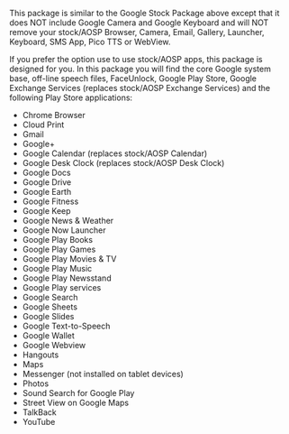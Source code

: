 This package is similar to the Google Stock Package above except that it does NOT include Google Camera and Google Keyboard and will NOT remove your stock/AOSP Browser, Camera, Email, Gallery, Launcher, Keyboard, SMS App, Pico TTS or WebView.

If you prefer the option use to use stock/AOSP apps, this package is designed for you.
In this package you will find the core Google system base, off-line speech files, FaceUnlock, Google Play Store, Google Exchange Services (replaces stock/AOSP Exchange Services) and the following Play Store applications:

* Chrome Browser
* Cloud Print
* Gmail
* Google+
* Google Calendar (replaces stock/AOSP Calendar)
* Google Desk Clock (replaces stock/AOSP Desk Clock)
* Google Docs
* Google Drive
* Google Earth
* Google Fitness
* Google Keep
* Google News & Weather
* Google Now Launcher
* Google Play Books
* Google Play Games
* Google Play Movies & TV
* Google Play Music
* Google Play Newsstand
* Google Play services
* Google Search
* Google Sheets
* Google Slides
* Google Text-to-Speech
* Google Wallet
* Google Webview
* Hangouts
* Maps
* Messenger (not installed on tablet devices)
* Photos
* Sound Search for Google Play
* Street View on Google Maps
* TalkBack
* YouTube